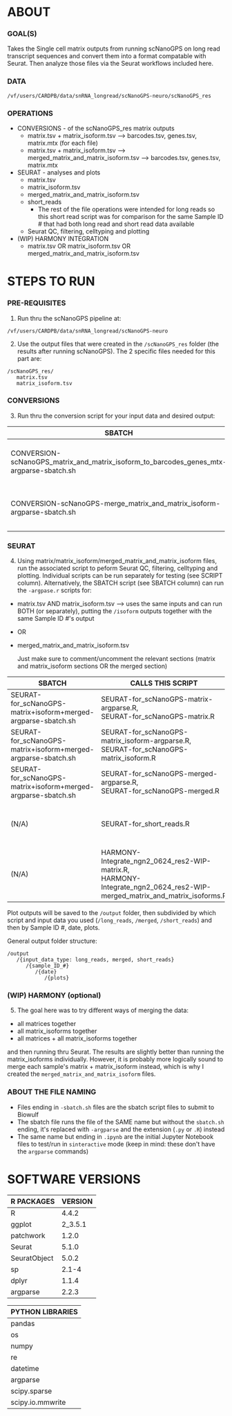 # ABOUT

### GOAL(S)

Takes the Single cell matrix outputs from running scNanoGPS on long read transcript sequences and convert them into a format compatable with Seurat. Then analyze those files via the Seurat workflows included here.

### DATA

`/vf/users/CARDPB/data/snRNA_longread/scNanoGPS-neuro/scNanoGPS_res`

### OPERATIONS

- CONVERSIONS - of the scNanoGPS_res matrix outputs
  - matrix.tsv + matrix_isoform.tsv --> barcodes.tsv, genes.tsv, matrix.mtx (for each file)
  - matrix.tsv + matrix_isoform.tsv --> merged_matrix_and_matrix_isoform.tsv --> barcodes.tsv, genes.tsv, matrix.mtx
- SEURAT - analyses and plots
  - matrix.tsv
  - matrix_isoform.tsv
  - merged_matrix_and_matrix_isoform.tsv
  - short_reads
    - The rest of the file operations were intended for long reads so this short read script was for comparison for the same Sample ID # that had both long read and short read data available
  - Seurat QC, filtering, celltyping and plotting
- (WIP) HARMONY INTEGRATION
  - matrix.tsv OR matrix_isoform.tsv OR merged_matrix_and_matrix_isoform.tsv

# STEPS TO RUN

### PRE-REQUISITES

1) Run thru the scNanoGPS pipeline at:

```text
/vf/users/CARDPB/data/snRNA_longread/scNanoGPS-neuro
```

2) Use the output files that were created in the `/scNanoGPS_res` folder (the results after running scNanoGPS). The 2 specific files needed for this part are:

```text
/scNanoGPS_res/
   matrix.tsv
   matrix_isoform.tsv
```

### CONVERSIONS

3) Run thru the conversion script for your input data and desired output:


| SBATCH                                                                                  | CALLS THIS SCRIPT                                                                | INPUT(S)                            | OUTPUT(S)                                                                                                |
| ----------------------------------------------------------------------------------------- | ---------------------------------------------------------------------------------- | ------------------------------------- | :--------------------------------------------------------------------------------------------------------- |
| CONVERSION-scNanoGPS_matrix_and_matrix_isoform_to_barcodes_genes_mtx-argparse-sbatch.sh | CONVERSION-scNanoGPS_matrix_and_matrix_isoform_to_barcodes_genes_mtx-argparse.py | matrix.tsv,<br />matrix_isoform.tsv | (For each input file:)<br />barcodes.tsv, <br />genes.tsv, <br />matrix.mtx, <br />id.txt                |
| CONVERSION-scNanoGPS-merge_matrix_and_matrix_isoform-argparse-sbatch.sh                 | CONVERSION-scNanoGPS-merge_matrix_and_matrix_isoform-argparse.py                 | matrix.tsv,<br />matrix_isoform.tsv | merged_matrix_and_matrix_isoform.tsv,<br />barcodes.tsv, <br />genes.tsv, <br />matrix.mtx, <br />id.txt |

### SEURAT

4) Using matrix/matrix_isoform/merged_matrix_and_matrix_isoform files, run the associated script to peform Seurat QC, filtering, celltyping and plotting. Individual scripts can be run separately for testing (see SCRIPT column). Alternatively, the SBATCH script (see SBATCH column) can run the `-argpase.r` scripts for:

- matrix.tsv AND matrix_isoform.tsv --> uses the same inputs and can run BOTH (or separately), putting the `/isoform` outputs together with the same Sample ID #'s output
- OR
- merged_matrix_and_matrix_isoform.tsv

  Just make sure to comment/uncomment the relevant sections (matrix and matrix_isoform sections OR the merged section)


| SBATCH                                                        | CALLS THIS SCRIPT                                                                                                            | INPUT(S)                                                                                                                                                | OUTPUT(S)                                                                                             |
| --------------------------------------------------------------- | ------------------------------------------------------------------------------------------------------------------------------ | --------------------------------------------------------------------------------------------------------------------------------------------------------- | :------------------------------------------------------------------------------------------------------ |
| SEURAT-for_scNanoGPS-matrix+isoform+merged-argparse-sbatch.sh | SEURAT-for_scNanoGPS-matrix-argparse.R,<br />SEURAT-for_scNanoGPS-matrix.R                                                   | matrix.tsv,<br />id.txt                                                                                                                                 | `/output/long_reads/...` <br />log-{date_time}.txt, <br />(PLOTS), <br />{Seurat_object}.rds          |
| SEURAT-for_scNanoGPS-matrix+isoform+merged-argparse-sbatch.sh | SEURAT-for_scNanoGPS-matrix_isoform-argparse.R,<br />SEURAT-for_scNanoGPS-matrix_isoform.R                                   | matrix_isoform.tsv,<br />id.txt                                                                                                                         | `/output/long_reads/...` <br />log-{date_time}.txt, <br />(PLOTS), <br />{Seurat_object}.rds          |
| SEURAT-for_scNanoGPS-matrix+isoform+merged-argparse-sbatch.sh | SEURAT-for_scNanoGPS-merged-argparse.R,<br />SEURAT-for_scNanoGPS-merged.R                                                   | merged_matrix_and_matrix_isoform.tsv,<br />id.txt                                                                                                       | `/output/merged/...` <br />log-{date_time}.txt, <br />(PLOTS), <br />{Seurat_object}.rds              |
| (N/A)                                                         | SEURAT-for_short_reads.R                                                                                                     | (Arc Cellranger output folder:)<br />filtered_feature_bc_matrix.h5 <br />(FULL celltype marker list) <br />(Folder of individual celltype marker lists) | `/output/short_reads/...` <br />(PLOTS)                                                               |
| (N/A)                                                         | HARMONY-Integrate_ngn2_0624_res2-WIP-matrix.R,<br />HARMONY-Integrate_ngn2_0624_res2-WIP-merged_matrix_and_matrix_isoforms.R | (multiple:)<br />matrix.tsv, <br />matrix_isoform.tsv, <br />merged_matrix_and_matrix_isoform.tsv                                                       | `/output/merged/Harmony_integration/...` <br />log-{date_time}.txt, <br />{Seurat_object}.rds, <br /> |

Plot outputs will be saved to the `/output` folder, then subdivided by which script and input data you used (`/long_reads`, `/merged`, `/short_reads`) and then by Sample ID #, date, plots.

General output folder structure:

```text
/output
   /{input_data_type: long_reads, merged, short_reads}
      /{sample_ID_#}
         /{date}
            /{plots}

```

### (WIP) HARMONY (optional)

5) The goal here was to try different ways of merging the data:

- all matrices together
- all matrix_isoforms together
- all matrices + all matrix_isoforms together

and then running thru Seurat. The results are slightly better than running the matrix_isoforms individually. However, it is probably more logically sound to merge each sample's matrix + matrix_isoform instead, which is why I created the `merged_matrix_and_matrix_isoform` files.

### ABOUT THE FILE NAMING

- Files ending in `-sbatch.sh` files are the sbatch script files to submit to Biowulf
- The sbatch file runs the file of the SAME name but without the `sbatch.sh` ending, it's replaced with `-argparse` and the extension (`.py` or `.R`) instead
- The same name but ending in `.ipynb` are the initial Jupyter Notebook files to test/run in `sinteractive` mode (keep in mind: these don't have the `argparse` commands)

# SOFTWARE VERSIONS


| R PACKAGES   | VERSION |
| -------------- | --------- |
| R            | 4.4.2   |
| ggplot       | 2_3.5.1 |
| patchwork    | 1.2.0   |
| Seurat       | 5.1.0   |
| SeuratObject | 5.0.2   |
| sp           | 2.1-4   |
| dplyr        | 1.1.4   |
| argparse     | 2.2.3   |

| PYTHON LIBRARIES |
| ------------------ |
| pandas           |
| os               |
| numpy            |
| re               |
| datetime         |
| argparse         |
| scipy.sparse     |
| scipy.io.mmwrite |
